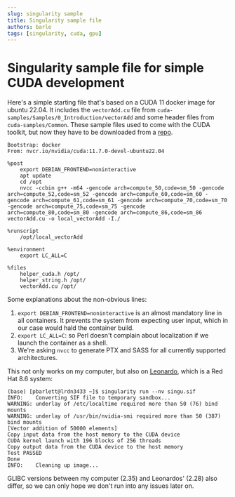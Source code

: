 ```yaml
---
slug: singularity sample
title: Singularity sample file
authors: barle
tags: [singularity, cuda, gpu]
---
```


# Singularity sample file for simple CUDA development

Here's a simple starting file that's based on a CUDA 11 docker image for ubuntu 22.04.
It includes the `vectorAdd.cu` file from `cuda-samples/Samples/0_Introduction/vectorAdd` and some header files from `cuda-samples/Common`. These sample files used to come with the CUDA toolkit, but now they have to be downloaded from a [repo](https://github.com/NVIDIA/cuda-samples).

```
Bootstrap: docker
From: nvcr.io/nvidia/cuda:11.7.0-devel-ubuntu22.04

%post
	export DEBIAN_FRONTEND=noninteractive
    apt update
    cd /opt
    nvcc -ccbin g++ -m64 -gencode arch=compute_50,code=sm_50 -gencode arch=compute_52,code=sm_52 -gencode arch=compute_60,code=sm_60 -gencode arch=compute_61,code=sm_61 -gencode arch=compute_70,code=sm_70 -gencode arch=compute_75,code=sm_75 -gencode arch=compute_80,code=sm_80 -gencode arch=compute_86,code=sm_86 vectorAdd.cu -o local_vectorAdd -I./
    
%runscript
    /opt/local_vectorAdd

%environment
    export LC_ALL=C

%files
    helper_cuda.h /opt/
	helper_string.h /opt/
	vectorAdd.cu /opt/
```

Some explanations about the non-obvious lines:

1. `export DEBIAN_FRONTEND=noninteractive` is an almost mandatory line in all containers.
It prevents the system from expecting user input, which in our case would hald the container build.
2. `export LC_ALL=C`: so Perl doesn't complain about localization if we launch the container as a shell.
3. We're asking `nvcc` to generate PTX and SASS for all currently supported architectures.

This not only works on my computer, but also on [Leonardo](https://leonardo-supercomputer.cineca.eu/), which is a Red Hat 8.6 system:

```
(base) [pbarlett@lrdn3433 ~]$ singularity run --nv singu.sif 
INFO:    Converting SIF file to temporary sandbox...
WARNING: underlay of /etc/localtime required more than 50 (76) bind mounts
WARNING: underlay of /usr/bin/nvidia-smi required more than 50 (387) bind mounts
[Vector addition of 50000 elements]
Copy input data from the host memory to the CUDA device
CUDA kernel launch with 196 blocks of 256 threads
Copy output data from the CUDA device to the host memory
Test PASSED
Done
INFO:    Cleaning up image...
```

GLIBC versions between my computer (2.35) and Leonardos' (2.28) also differ, so we can only hope we don't run into any issues later on.